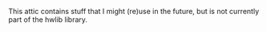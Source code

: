 This attic contains stuff that I might (re)use in the future,
but is not currently part of the hwlib library.